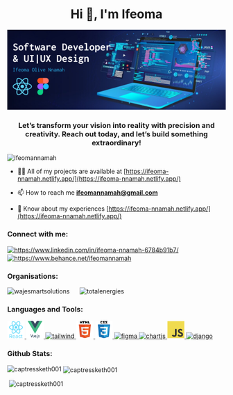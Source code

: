 <h1 align="center">Hi 👋, I'm Ifeoma</h1>
<img src="banner.png" />
<h3 align="center">Let’s transform your vision into reality with precision and creativity. Reach out today, and let’s build something extraordinary!</h3>

<p align="left"> <img src="https://komarev.com/ghpvc/?username=ifeomannamah&label=Profile%20views&color=0e75b6&style=flat" alt="ifeomannamah" /> </p>

- 👨‍💻 All of my projects are available at [https://ifeoma-nnamah.netlify.app/](https://ifeoma-nnamah.netlify.app/)

- 📫 How to reach me **ifeomannamah@gmail.com**

- 📄 Know about my experiences [https://ifeoma-nnamah.netlify.app/](https://ifeoma-nnamah.netlify.app/)

<h3 align="left">Connect with me:</h3>
<p align="left">
<a href="https://linkedin.com/in/https://www.linkedin.com/in/ifeoma-nnamah-6784b91b7/" target="blank"><img align="center" src="https://raw.githubusercontent.com/rahuldkjain/github-profile-readme-generator/master/src/images/icons/Social/linked-in-alt.svg" alt="https://www.linkedin.com/in/ifeoma-nnamah-6784b91b7/" height="30" width="40" /></a>
<a href="https://www.behance.net/https://www.behance.net/ifeomannamah" target="blank"><img align="center" src="https://raw.githubusercontent.com/rahuldkjain/github-profile-readme-generator/master/src/images/icons/Social/behance.svg" alt="https://www.behance.net/ifeomannamah" height="30" width="60" /></a>
</p>

<h3 align="left">Organisations:</h3>
<p align="left">
  <img src="https://media.licdn.com/dms/image/v2/C4D0BAQH9Nrk-8vB5Pg/company-logo_200_200/company-logo_200_200/0/1630562766652/wajesmartsolutions_logo?e=2147483647&v=beta&t=ystsdWIJjQdkJ7RRVIcYav4Bhel4ZkoCyqVljHEXBzA" alt="wajesmartsolutions" width="50" height="50"/>
  &nbsp;&nbsp;&nbsp;&nbsp;
  <img src="https://upload.wikimedia.org/wikipedia/en/thumb/5/54/TotalEnergies_logo.svg/1200px-TotalEnergies_logo.svg.png" alt="totalenergies" width="70" height="50"/>
</p>

<h3 align="left">Languages and Tools:</h3>
<p align="left"> <a href="https://reactjs.org/" target="_blank" rel="noreferrer"> <img src="https://raw.githubusercontent.com/devicons/devicon/master/icons/react/react-original-wordmark.svg" alt="react" width="40" height="40"/> </a> <a href="https://vuejs.org/" target="_blank" rel="noreferrer"> <img src="https://raw.githubusercontent.com/devicons/devicon/master/icons/vuejs/vuejs-original-wordmark.svg" alt="vuejs" width="40" height="40"/> </a> <a href="https://tailwindcss.com/" target="_blank" rel="noreferrer"> <img src="https://www.vectorlogo.zone/logos/tailwindcss/tailwindcss-icon.svg" alt="tailwind" width="40" height="40"/> </a> <a href="https://www.w3.org/html/" target="_blank" rel="noreferrer"> <img src="https://raw.githubusercontent.com/devicons/devicon/master/icons/html5/html5-original-wordmark.svg" alt="html5" width="40" height="40"/> </a><a href="https://www.w3schools.com/css/" target="_blank" rel="noreferrer"> <img src="https://raw.githubusercontent.com/devicons/devicon/master/icons/css3/css3-original-wordmark.svg" alt="css3" width="40" height="40"/> </a>  <a href="https://www.figma.com/" target="_blank" rel="noreferrer"> <img src="https://www.vectorlogo.zone/logos/figma/figma-icon.svg" alt="figma" width="40" height="40"/> </a>  <a href="https://www.chartjs.org" target="_blank" rel="noreferrer"> <img src="https://www.chartjs.org/media/logo-title.svg" alt="chartjs" width="40" height="40"/> </a> <a href="https://developer.mozilla.org/en-US/docs/Web/JavaScript" target="_blank" rel="noreferrer"> <img src="https://raw.githubusercontent.com/devicons/devicon/master/icons/javascript/javascript-original.svg" alt="javascript" width="40" height="40"/> </a><a href="https://www.djangoproject.com/" target="_blank" rel="noreferrer"> <img src="https://cdn.worldvectorlogo.com/logos/django.svg" alt="django" width="40" height="40"/> </a> </p>

<h3 align="left">Github Stats:</h3>
<p><img align="left" src="https://github-readme-stats.vercel.app/api/top-langs?username=ifeomannamah&show_icons=true&locale=en&layout=compact" alt="captressketh001" /></p>
<p>&nbsp;<img align="center" src="https://github-readme-stats.vercel.app/api?username=ifeomannamah&show_icons=true&locale=en" alt="captressketh001" /></p>
<p>&nbsp;<img align="center" src="https://github-readme-streak-stats.herokuapp.com/?username=ifeomannamah&" alt="captressketh001" /></p>
